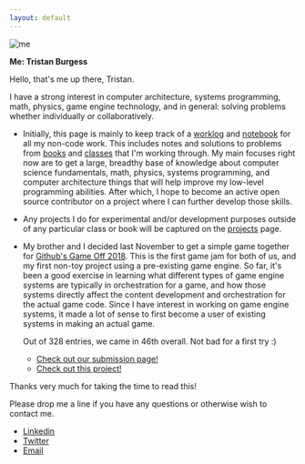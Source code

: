 ```yaml
---
layout: default
---
```


![me](https://avatars.githubusercontent.com/tristanburgess)

**Me: Tristan Burgess**

Hello, that's me up there, Tristan.

I have a strong interest in computer architecture, systems programming, math, physics, game engine technology, and in general: solving problems whether individually or collaboratively.

- Initially, this page is mainly to keep track of a [worklog](/worklog.html) and [notebook](https://1drv.ms/u/s!AvHgsMnKfyush90dUU5mR_OlM4MvsA?e=UaYSOc)
for all my non-code work. This includes notes and solutions to problems from [books](/books.html) and [classes](/classes.html) that I'm working through. My main focuses right now are to get a large, breadthy base of knowledge about computer science fundamentals, math, physics, systems programming, and computer architecture things that will help improve my low-level programming abilities. After which, I hope to become an active open source contributor on a project where I can further develop those skills.

- Any projects I do for experimental and/or development purposes outside of any particular class or book will be captured on the [projects](/projects.html) page.

- My brother and I decided last November to get a simple game together for [Github's Game Off 2018](https://itch.io/jam/game-off-2018).
  This is the first game jam for both of us, and my first non-toy project using a pre-existing game engine. So far, it's been a good exercise in learning what different types of game engine systems are typically in orchestration for a game, and how those systems directly affect the content development and orchestration for the actual game code. Since I have interest in working on game engine systems, it made a lot of sense to first become a user of existing systems in making an actual game.

  Out of 328 entries, we came in 46th overall. Not bad for a first try :)

  - [Check out our submission page!](https://itch.io/jam/game-off-2018/rate/335731)
  - [Check out this project!](https://github.com/andrewburgess/game-jam-2018)

Thanks very much for taking the time to read this!

Please drop me a line if you have any questions or otherwise wish to contact me.

- [Linkedin](https://www.linkedin.com/in/tristan0/)
- [Twitter](https://twitter.com/tburgessdev)
- [Email](tburgessdev@gmail.com)
